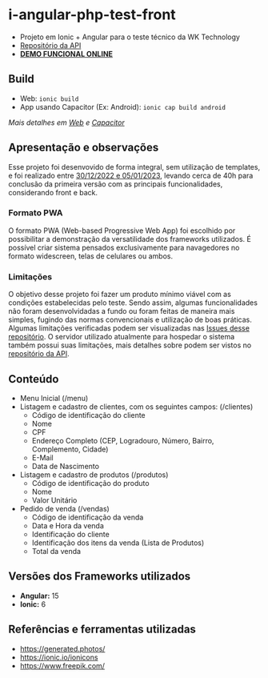 # i-angular-php-test-front
- Projeto em Ionic + Angular para o teste técnico da WK Technology
- [Repositório da API](https://github.com/leonardofmed/i-angular-php-test-back)
- [**DEMO FUNCIONAL ONLINE**](http://wktest.epizy.com)

## Build
- Web: `ionic build`
- App usando Capacitor (Ex: Android): `ionic cap build android`

*Mais detalhes em [Web](https://ionicframework.com/docs/cli/commands/build) e [Capacitor](https://ionicframework.com/docs/cli/commands/capacitor-build)*

## Apresentação e observações
Esse projeto foi desenvovido de forma integral, sem utilização de templates, e foi realizado entre [30/12/2022 e 05/01/2023](https://github.com/leonardofmed/i-angular-php-test-front/commits?author=leonardofmed&since=2022-12-30&until=2023-01-06), levando cerca de 40h para conclusão da primeira versão com as principais funcionalidades, considerando front e back.

### Formato PWA
O formato PWA (Web-based Progressive Web App) foi escolhido por possibilitar a demonstração da versatilidade dos frameworks utilizados. É possível criar sistema pensados exclusivamente para navagedores no formato widescreen, telas de celulares ou ambos.

### Limitações
O objetivo desse projeto foi fazer um produto mínimo viável com as condições estabelecidas pelo teste. Sendo assim, algumas funcionalidades não foram desenvolvidadas a fundo ou foram feitas de maneira mais simples, fugindo das normas convencionais e utilização de boas práticas. Algumas limitações verificadas podem ser visualizadas nas [Issues desse repositório](https://github.com/leonardofmed/i-angular-php-test-front/issues). O servidor utilizado atualmente para hospedar o sistema também possui suas limitações, mais detalhes sobre podem ser vistos no [repositório da API](https://github.com/leonardofmed/i-angular-php-test-back).

## Conteúdo
- Menu Inicial (/menu)
- Listagem e cadastro de clientes, com os seguintes campos: (/clientes)
    - Código de identificação do cliente
    - Nome
    - CPF
    - Endereço Completo (CEP, Logradouro, Número, Bairro, Complemento, Cidade)
    - E-Mail
    - Data de Nascimento
- Listagem e cadastro de produtos (/produtos)
    - Código de identificação do produto
    - Nome
    - Valor Unitário
- Pedido de venda (/vendas)
    - Código de identificação da venda
    - Data e Hora da venda
    - Identificação do cliente
    - Identificação dos itens da venda (Lista de Produtos)
    - Total da venda

## Versões dos Frameworks utilizados
- **Angular:** 15
- **Ionic:** 6

## Referências e ferramentas utilizadas
- https://generated.photos/
- https://ionic.io/ionicons
- https://www.freepik.com/